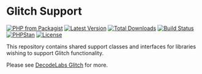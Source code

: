 # Glitch Support

[![PHP from Packagist](https://img.shields.io/packagist/php-v/decodelabs/glitch-support?style=flat-square)](https://packagist.org/packages/decodelabs/glitch-support)
[![Latest Version](https://img.shields.io/packagist/v/decodelabs/glitch-support.svg?style=flat-square)](https://packagist.org/packages/decodelabs/glitch-support)
[![Total Downloads](https://img.shields.io/packagist/dt/decodelabs/glitch-support.svg?style=flat-square)](https://packagist.org/packages/decodelabs/glitch-support)
[![Build Status](https://img.shields.io/travis/com/decodelabs/glitch-support/main.svg?style=flat-square)](https://travis-ci.com/decodelabs/glitch-support)
[![PHPStan](https://img.shields.io/badge/PHPStan-enabled-44CC11.svg?longCache=true&style=flat-square)](https://github.com/phpstan/phpstan)
[![License](https://img.shields.io/packagist/l/decodelabs/glitch-support?style=flat-square)](https://packagist.org/packages/decodelabs/glitch-support)

This repository contains shared support classes and interfaces for libraries wishing to support Glitch functionality.

Please see [DecodeLabs Glitch](https://github.com/decodelabs/glitch) for more.
